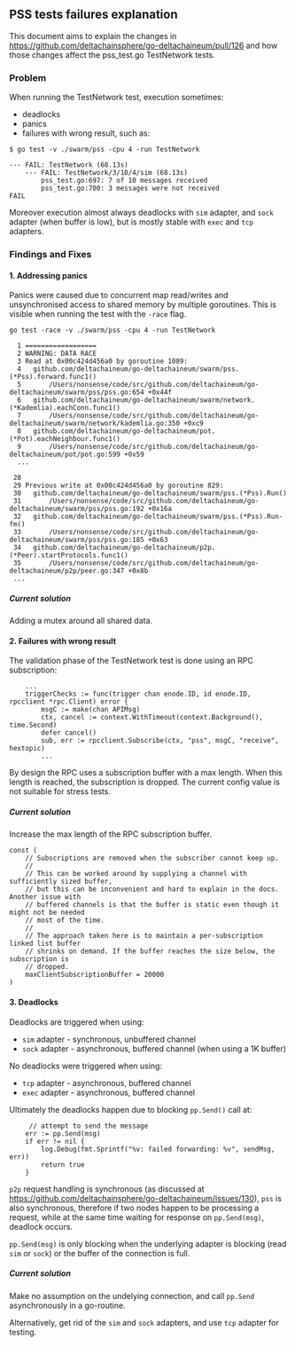 ## PSS tests failures explanation

This document aims to explain the changes in https://github.com/deltachainsphere/go-deltachaineum/pull/126 and how those changes affect the pss_test.go TestNetwork tests.

### Problem

When running the TestNetwork test, execution sometimes:

* deadlocks
* panics
* failures with wrong result, such as:

```
$ go test -v ./swarm/pss -cpu 4 -run TestNetwork
```

```
--- FAIL: TestNetwork (68.13s)
    --- FAIL: TestNetwork/3/10/4/sim (68.13s)
        pss_test.go:697: 7 of 10 messages received
        pss_test.go:700: 3 messages were not received
FAIL
```

Moreover execution almost always deadlocks with `sim` adapter, and `sock` adapter (when buffer is low), but is mostly stable with `exec` and `tcp` adapters.

### Findings and Fixes

#### 1. Addressing panics

Panics were caused due to concurrent map read/writes and unsynchronised access to shared memory by multiple goroutines. This is visible when running the test with the `-race` flag.

```
go test -race -v ./swarm/pss -cpu 4 -run TestNetwork

  1 ==================
  2 WARNING: DATA RACE
  3 Read at 0x00c424d456a0 by goroutine 1089:
  4   github.com/deltachaineum/go-deltachaineum/swarm/pss.(*Pss).forward.func1()
  5       /Users/nonsense/code/src/github.com/deltachaineum/go-deltachaineum/swarm/pss/pss.go:654 +0x44f
  6   github.com/deltachaineum/go-deltachaineum/swarm/network.(*Kademlia).eachConn.func1()
  7       /Users/nonsense/code/src/github.com/deltachaineum/go-deltachaineum/swarm/network/kademlia.go:350 +0xc9
  8   github.com/deltachaineum/go-deltachaineum/pot.(*Pot).eachNeighbour.func1()
  9       /Users/nonsense/code/src/github.com/deltachaineum/go-deltachaineum/pot/pot.go:599 +0x59
  ...

 28
 29 Previous write at 0x00c424d456a0 by goroutine 829:
 30   github.com/deltachaineum/go-deltachaineum/swarm/pss.(*Pss).Run()
 31       /Users/nonsense/code/src/github.com/deltachaineum/go-deltachaineum/swarm/pss/pss.go:192 +0x16a
 32   github.com/deltachaineum/go-deltachaineum/swarm/pss.(*Pss).Run-fm()
 33       /Users/nonsense/code/src/github.com/deltachaineum/go-deltachaineum/swarm/pss/pss.go:185 +0x63
 34   github.com/deltachaineum/go-deltachaineum/p2p.(*Peer).startProtocols.func1()
 35       /Users/nonsense/code/src/github.com/deltachaineum/go-deltachaineum/p2p/peer.go:347 +0x8b
 ...
```

##### Current solution

Adding a mutex around all shared data.

#### 2. Failures with wrong result

The validation phase of the TestNetwork test is done using an RPC subscription:

```
    ...
	triggerChecks := func(trigger chan enode.ID, id enode.ID, rpcclient *rpc.Client) error {
		msgC := make(chan APIMsg)
		ctx, cancel := context.WithTimeout(context.Background(), time.Second)
		defer cancel()
		sub, err := rpcclient.Subscribe(ctx, "pss", msgC, "receive", hextopic)
		...
```

By design the RPC uses a subscription buffer with a max length. When this length is reached, the subscription is dropped. The current config value is not suitable for stress tests.

##### Current solution

Increase the max length of the RPC subscription buffer.

```
const (
	// Subscriptions are removed when the subscriber cannot keep up.
	//
	// This can be worked around by supplying a channel with sufficiently sized buffer,
	// but this can be inconvenient and hard to explain in the docs. Another issue with
	// buffered channels is that the buffer is static even though it might not be needed
	// most of the time.
	//
	// The approach taken here is to maintain a per-subscription linked list buffer
	// shrinks on demand. If the buffer reaches the size below, the subscription is
	// dropped.
	maxClientSubscriptionBuffer = 20000
)
```

#### 3. Deadlocks

Deadlocks are triggered when using:
* `sim` adapter - synchronous, unbuffered channel
* `sock` adapter - asynchronous, buffered channel (when using a 1K buffer)

No deadlocks were triggered when using:
* `tcp` adapter - asynchronous, buffered channel
* `exec` adapter - asynchronous, buffered channel

Ultimately the deadlocks happen due to blocking `pp.Send()` call at:

 		 // attempt to send the message
  		err := pp.Send(msg)
  		if err != nil {
  			log.Debug(fmt.Sprintf("%v: failed forwarding: %v", sendMsg, err))
  			return true
  		}

 `p2p` request handling is synchronous (as discussed at https://github.com/deltachainsphere/go-deltachaineum/issues/130), `pss` is also synchronous, therefore if two nodes happen to be processing a request, while at the same time waiting for response on `pp.Send(msg)`, deadlock occurs.
 
 `pp.Send(msg)` is only blocking when the underlying adapter is blocking (read `sim` or `sock`) or the buffer of the connection is full.
 
##### Current solution

Make no assumption on the undelying connection, and call `pp.Send` asynchronously in a go-routine.

Alternatively, get rid of the `sim` and `sock` adapters, and use `tcp` adapter for testing.
